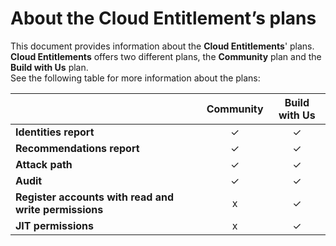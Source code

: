 # About the Cloud Entitlement’s plans

This document provides information about the **Cloud Entitlements**' plans. **Cloud Entitlements** offers two different plans, the **Community** plan and the **Build with Us** plan.   
See the following table for more information about the plans:

|   | Community | Build with Us |
| ----- | :---: | :---: |
| **Identities report** | ✓ | ✓ |
| **Recommendations report** | ✓ | ✓ |
| **Attack path** | ✓ | ✓ |
| **Audit** | ✓ | ✓ |
| **Register accounts with read and write permissions** | x | ✓ |
| **JIT permissions** | x | ✓ |
